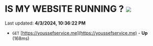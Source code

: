 # IS MY WEBSITE RUNNING ? [![](https://img.shields.io/static/v1?label=Sponsor&message=%E2%9D%A4&logo=GitHub&color=%23fe8e86)](https://github.com/sponsors/<username>)

Last updated: **4/3/2024, 10:36:22 PM**

- `GET` [https://youssefservice.me](https://youssefservice.me) - **Up** (168ms)
